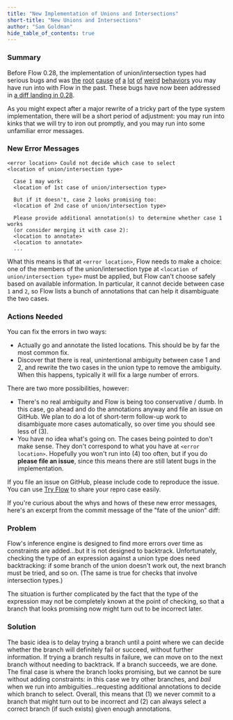 ```yaml
---
title: "New Implementation of Unions and Intersections"
short-title: "New Unions and Intersections"
author: "Sam Goldman"
hide_table_of_contents: true
---
```


### Summary

Before Flow 0.28, the implementation of union/intersection types had serious
bugs and was [the][gh1759] [root][gh1664] [cause][gh1663] [of][gh1462]
[a][gh1455] [lot][gh1371] [of][gh1349] [weird][gh842] [behaviors][gh815] you
may have run into with Flow in the past. These bugs have now been addressed in
[a diff landing in 0.28][fotu].

<!--truncate-->

As you might expect after a major rewrite of a tricky part of the type system
implementation, there will be a short period of adjustment: you may run into
kinks that we will try to iron out promptly, and you may run into some
unfamiliar error messages.

### New Error Messages

```
<error location> Could not decide which case to select
<location of union/intersection type>

  Case 1 may work:
  <location of 1st case of union/intersection type>

  But if it doesn't, case 2 looks promising too:
  <location of 2nd case of union/intersection type>

  Please provide additional annotation(s) to determine whether case 1 works
  (or consider merging it with case 2):
  <location to annotate>
  <location to annotate>
  ...
```

What this means is that at `<error location>`, Flow needs to make a choice: one
of the members of the union/intersection type at
`<location of union/intersection type>` must be applied, but Flow can't choose
safely based on available information. In particular, it cannot decide between
case `1` and `2`, so Flow lists a bunch of annotations that can help it
disambiguate the two cases.

### Actions Needed

You can fix the errors in two ways:

- Actually go and annotate the listed locations. This should be by far the most
  common fix.
- Discover that there is real, unintentional ambiguity between case 1 and 2,
  and rewrite the two cases in the union type to remove the ambiguity. When
  this happens, typically it will fix a large number of errors.

There are two more possibilities, however:

- There's no real ambiguity and Flow is being too conservative / dumb. In this
  case, go ahead and do the annotations anyway and file an issue on GitHub. We
  plan to do a lot of short-term follow-up work to disambiguate more cases
  automatically, so over time you should see less of (3).
- You have no idea what's going on. The cases being pointed to don't make sense.
  They don't correspond to what you have at `<error location>`. Hopefully you
  won't run into (4) too often, but if you do **please file an issue**, since
  this means there are still latent bugs in the implementation.

If you file an issue on GitHub, please include code to reproduce the issue. You
can use [Try Flow](https://flowtype.org/try/) to share your repro case easily.

If you're curious about the whys and hows of these new error messages, here's
an excerpt from the commit message of the "fate of the union" diff:

### Problem

Flow's inference engine is designed to find more errors over time as
constraints are added...but it is not designed to backtrack. Unfortunately,
checking the type of an expression against a union type does need backtracking:
if some branch of the union doesn't work out, the next branch must be tried,
and so on. (The same is true for checks that involve intersection types.)

The situation is further complicated by the fact that the type of the
expression may not be completely known at the point of checking, so that a
branch that looks promising now might turn out to be incorrect later.

### Solution

The basic idea is to delay trying a branch until a point where we can decide
whether the branch will definitely fail or succeed, without further
information. If trying a branch results in failure, we can move on to the next
branch without needing to backtrack. If a branch succeeds, we are done. The
final case is where the branch looks promising, but we cannot be sure without
adding constraints: in this case we try other branches, and *bail* when we run
into ambiguities...requesting additional annotations to decide which branch to
select. Overall, this means that (1) we never commit to a branch that might
turn out to be incorrect and (2) can always select a correct branch (if such
exists) given enough annotations.

[gh1759]: https://github.com/facebook/flow/issues/1759
[gh1664]: https://github.com/facebook/flow/issues/1664
[gh1663]: https://github.com/facebook/flow/issues/1663
[gh1462]: https://github.com/facebook/flow/issues/1462
[gh1455]: https://github.com/facebook/flow/issues/1455
[gh1371]: https://github.com/facebook/flow/issues/1371
[gh1349]: https://github.com/facebook/flow/issues/1349
[gh842]: https://github.com/facebook/flow/issues/824
[gh815]: https://github.com/facebook/flow/issues/815
[fotu]: https://github.com/facebook/flow/commit/2df7671e7bda770b95e6b1eaede96d7a8ab1f2ac
